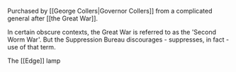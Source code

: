 Purchased by [[George Collers|Governor Collers]] from a complicated general after [[the Great War]].

In certain obscure contexts, the Great War is referred to as the 'Second Worm War'. But the Suppression Bureau discourages - suppresses, in fact - use of that term.

The [[Edge]] lamp
